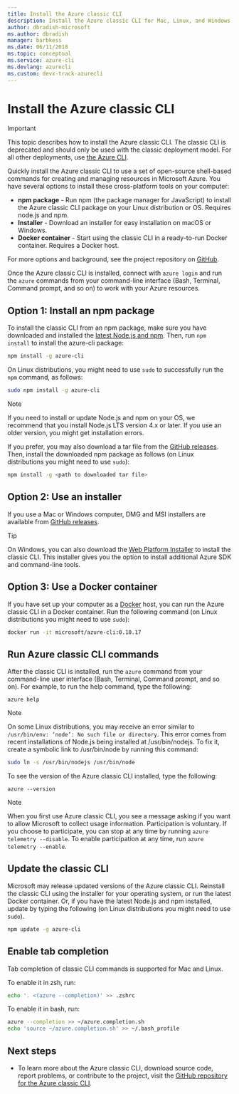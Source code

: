 ```yaml
---
title: Install the Azure classic CLI
description: Install the Azure classic CLI for Mac, Linux, and Windows to start using Azure services
author: dbradish-microsoft
ms.author: dbradish
manager: barbkess
ms.date: 06/11/2018
ms.topic: conceptual
ms.service: azure-cli
ms.devlang: azurecli 
ms.custom: devx-track-azurecli
---
```

# Install the Azure classic CLI

> [!IMPORTANT]
> This topic describes how to install the Azure classic CLI. The classic CLI is deprecated and should only be used with the classic deployment model.
> For all other deployments, use [the Azure CLI](/cli/azure).

Quickly install the Azure classic CLI to use a set of open-source shell-based commands for creating and managing resources in Microsoft Azure. You have several options to install these cross-platform tools on your computer:

* **npm package** - Run npm (the package manager for JavaScript) to install the Azure classic CLI package on your Linux distribution or OS. Requires node.js and npm.
* **Installer** - Download an installer for easy installation on macOS or Windows.
* **Docker container** - Start using the classic CLI in a ready-to-run Docker container. Requires a Docker host.

For more options and background, see the project repository on [GitHub](https://github.com/azure/azure-xplat-cli).

Once the Azure classic CLI is installed, connect with `azure login` and run the `azure` commands from your command-line interface (Bash, Terminal, Command prompt, and so on) to work with your Azure resources.

## Option 1: Install an npm package

To install the classic CLI from an npm package, make sure you have downloaded and installed the [latest Node.js and npm](https://nodejs.org/en/download/package-manager/). Then, run `npm install` to install the azure-cli package:

```bash
npm install -g azure-cli
```

On Linux distributions, you might need to use `sudo` to successfully run the `npm` command, as follows:

```bash
sudo npm install -g azure-cli
```

> [!NOTE]
> If you need to install or update Node.js and npm on your OS, we recommend that you install Node.js LTS version 4.x or later. If you use an older version, you might get installation errors.

If you prefer, you may also download a tar file from the [GitHub releases](https://github.com/Azure/azure-xplat-cli/releases). Then, install the downloaded npm package as follows (on Linux distributions you might need to use `sudo`):

```bash
npm install -g <path to downloaded tar file>
```

## Option 2: Use an installer

If you use a Mac or Windows computer, DMG and MSI installers are available from [GitHub releases](https://github.com/Azure/azure-xplat-cli/releases).

> [!TIP]
> On Windows, you can also download the [Web Platform Installer](https://go.microsoft.com/?linkid=9828653) to install the classic CLI. This installer gives you the option to install additional Azure SDK and command-line tools.

## Option 3: Use a Docker container

If you have set up your computer as a [Docker](https://docs.docker.com/engine/understanding-docker/) host, you can run the Azure classic CLI in a Docker container. Run the following command (on Linux distributions you might need to use `sudo`):

```bash
docker run -it microsoft/azure-cli:0.10.17
```

## Run Azure classic CLI commands

After the classic CLI is installed, run the `azure` command from your command-line user interface (Bash, Terminal, Command prompt, and so on). For example, to run the help command, type the following:

```azurecli-interactive
azure help
```

> [!NOTE]
> On some Linux distributions, you may receive an error similar to `/usr/bin/env: ‘node’: No such file or directory`. This error comes from recent installations of Node.js being installed at /usr/bin/nodejs. To fix it, create a symbolic link to /usr/bin/node by running this command:

```bash
sudo ln -s /usr/bin/nodejs /usr/bin/node
```

To see the version of the Azure classic CLI installed, type the following:

```azurecli-interactive
azure --version
```

> [!NOTE]
> When you first use Azure classic CLI, you see a message asking if you want to allow Microsoft to collect usage information. Participation is voluntary. If you choose to participate, you can stop at any time by running `azure telemetry --disable`. To enable participation at any time, run `azure telemetry --enable`.

## Update the classic CLI

Microsoft may release updated versions of the Azure classic CLI. Reinstall the classic CLI using the installer for your operating system, or run the latest Docker container. Or, if you have the latest Node.js and npm installed, update by typing the following (on Linux distributions you might need to use `sudo`).

```bash
npm update -g azure-cli
```

## Enable tab completion

Tab completion of classic CLI commands is supported for Mac and Linux.

To enable it in zsh, run:

```bash
echo '. <(azure --completion)' >> .zshrc
```

To enable it in bash, run:

```bash
azure --completion >> ~/azure.completion.sh
echo 'source ~/azure.completion.sh' >> ~/.bash_profile
```

## Next steps

* To learn more about the Azure classic CLI, download source code, report problems, or contribute to the project, visit the [GitHub repository for the Azure classic CLI](https://github.com/azure/azure-xplat-cli).
